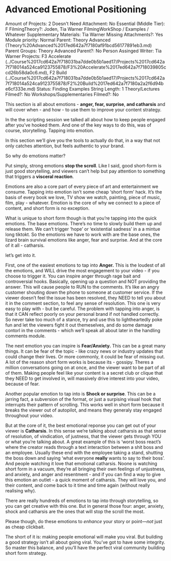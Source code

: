# Advanced Emotional Positioning

Amount of Projects: 2
Doesn't Need Attachment: No
Essential (Middle Tier): F
FilmingTheory?: Joden, Tia Warner
FilmingWorkShop / Examples / Whatever Supplementary Materials: Tia Warner
Missing Attachments?: Yes
Module priority: Normal
Parent: Theory Advanced (Theory%20Advanced%2017ed642a7f7180af91bcd56177891eb3.md)
Parent Groups: Theory Advanced
Parent?: No
Person Assinged Writer: Tia Warner
Projects: F3 Accelerate (../Course%2017cd642a7f718031ba7dde0b5b1aed17/Projects%2017cd642a7f718014a524ca9123755878/F3%20Accelerate%2017ed642a7f718039805ccd26b58da0c6.md), F2 Build (../Course%2017cd642a7f718031ba7dde0b5b1aed17/Projects%2017cd642a7f718014a524ca9123755878/F2%20Build%2017ed642a7f7180a2a2f6d94be6cf333e.md)
Status: Finding Examples
String Length: 1
Theory/Lectures Filmed?: No
Workshops/Supplementaries Filmed?: No

This section is all about emotions - **anger, fear, surprise**, **and catharsis** and will cover when - and how - to use them to improve your content strategy. 

In the the scripting session we talked all about how to keep people engaged after you’ve hooked them. And one of the key ways to do this, was of course, storytelling. Tapping into emotion. 

In this section we’ll give you the tools to actually do that, in a way that not only catches attention, but feels authentic to your brand. 

So why do emotions matter? 

Put simply, strong emotions **stop the scroll**. Like I said, good short-form is just good storytelling, and viewers can’t help but pay attention to something that triggers a **visceral reaction**.

Emotions are also a core part of every piece of art and entertainment we consume. Tapping into emotion isn’t some cheap ‘short form’ hack. It’s the basis of every book we love, TV show we watch, painting, piece of music, film, play - whatever. Emotion is the core of why we connect to a piece of content, and short form is no exception. 

What is unique to short form though is that you’re tapping into the quick emotions. The base emotions. There’s no time to slowly build them up and release them. We can’t trigger ‘hope’ or ‘existential sadness’ in a a mintue long tiktokt. So the emotions we have to work with are the base ones, the lizard brain survival emotions like anger, fear and surprise. And at the core of it all - catharsis. 

let’s get into it. 

First, one of the easiest emotions to tap into **Anger.** This is the loudest of all the emotions, and WILL drive the most engagement to your video - if you choose to trigger it. You can inspire anger through rage bait and controversial hooks. Basically, opening up a question and NOT providing the answer. This will cause people to RUN to the comments. It’s like an angry customer shouting down the phone to someone at customer service. If the viewer doesn’t feel the issue has been resolved, they NEED to tell you about it in the comment section, to feel any sense of resolution. This one is very easy to play with - but be careful. 
The problem with tapping into anger, is that it CAN reflect poorly on your personal brand if not handled correctly. So never take too much of a stance, try and use this to lightheartedly poke fun and let the viewers fight it out themeselves, and do some damage contorl in the comments - which we’ll speak all about later in the handling comments module.

The next emotion you can inspire is **Fear/Anxiety.** This can be a great many things. It can be fear of the topic - like crazy news or industry updates that could change their lives. Or more commonly, it could be fear of missing out. A lot of the reason short form works is because its - gossipy. Theres a million conversations going on at once, and the viewer want to be part of all of them. Making people feel like your content is a secret club or clique that they NEED to get involved in, will massively drive interest into your video, because of fear. 

Another popular emotion to tap into is **Shock or surprise**. This can be a jarring fact, a subversion of the format, or just a surpising visual hook that interrupts their pattern of scrolling. This works well in short form because it breaks the viewer out of autopilot, and means they generaly stay engaged throughout your video. 

But at the core of it, the best emotional reponse you can get out of your viewer is **Catharsis**. In this sense we’re talking about catharsis as that sense of resolution, of vindication, of justness, that the viewer gets through YOU or what you’re talking about. A great example of this is ‘worst boss react’s where the creator reads through a text interaction between a shit boss and an employee. Usually these end with the employee taking a stand, shutting the boss down and saying ‘what everyone **really** wants to say to their boss’. And people watching it love that emotional catharsis. Noone is watching short form in a vacuum, they’re all bringing their own feelings of unjustness, and anxiety, and anger and resentment - and if you can find a way to give this emotion an outlet - a quick moment of catharsis. They will love you, and their content, and come back to it time and time again (without really realising why). 

There are really hundreds of emotions to tap into through storytelling, so you can get creative with this one. But in general those four: anger, anxiety, shock and catharsis are the ones that will stop the scroll the most. 

Please though, do these emotions to *enhance* your story or point—*not* just as cheap clickbait. 

The short of it is: making people emotional will make you viral. But building a good strategy isn’t all about going viral. You’ve got to have some integrity. So master this balance, and you’ll have the perfect viral community building short form strategy.